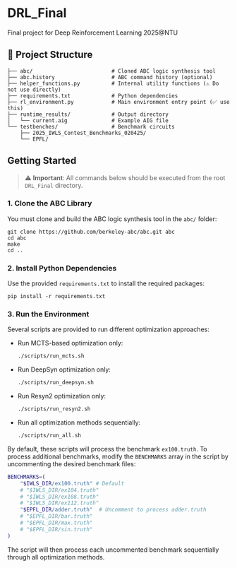 # DRL_Final
Final project for Deep Reinforcement Learning 2025@NTU

## 📁 Project Structure

    ├── abc/                         # Cloned ABC logic synthesis tool
    ├── abc.history                  # ABC command history (optional)
    ├── helper_functions.py          # Internal utility functions (⚠️ Do not use directly)
    ├── requirements.txt             # Python dependencies
    ├── rl_environment.py            # Main environment entry point (✅ use this)
    ├── runtime_results/             # Output directory
    │   └── current.aig              # Example AIG file
    └── testbenches/                 # Benchmark circuits
        ├── 2025_IWLS_Contest_Benchmarks_020425/
        └── EPFL/

## Getting Started

> ⚠️ **Important**: All commands below should be executed from the root `DRL_Final` directory.

### 1. Clone the ABC Library

You must clone and build the ABC logic synthesis tool in the `abc/` folder:

    git clone https://github.com/berkeley-abc/abc.git abc
    cd abc
    make
    cd ..

### 2. Install Python Dependencies

Use the provided `requirements.txt` to install the required packages:

    pip install -r requirements.txt

### 3. Run the Environment

Several scripts are provided to run different optimization approaches:

- Run MCTS-based optimization only:
    ```bash
    ./scripts/run_mcts.sh
    ```

- Run DeepSyn optimization only:
    ```bash
    ./scripts/run_deepsyn.sh
    ```

- Run Resyn2 optimization only:
    ```bash
    ./scripts/run_resyn2.sh
    ```

- Run all optimization methods sequentially:
    ```bash
    ./scripts/run_all.sh
    ```

By default, these scripts will process the benchmark `ex100.truth`. To process additional benchmarks, modify the `BENCHMARKS` array in the script by uncommenting the desired benchmark files:

```bash
BENCHMARKS=(
    "$IWLS_DIR/ex100.truth" # Default
    # "$IWLS_DIR/ex104.truth"
    # "$IWLS_DIR/ex108.truth"
    # "$IWLS_DIR/ex112.truth"
    "$EPFL_DIR/adder.truth"  # Uncomment to process adder.truth
    # "$EPFL_DIR/bar.truth"
    # "$EPFL_DIR/max.truth"
    # "$EPFL_DIR/sin.truth"
)
```

The script will then process each uncommented benchmark sequentially through all optimization methods.





